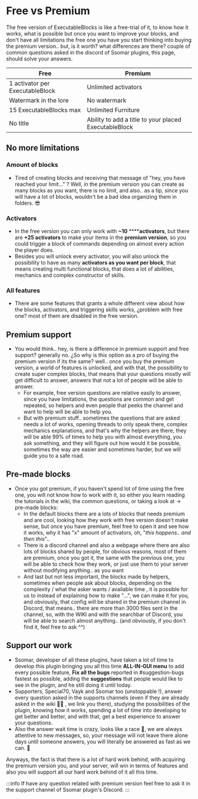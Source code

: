 # Free vs Premium

The free version of ExecutableBlocks is like a free-trial of it, to know how it works, what is possible but once you want to improve your blocks, and don't have all limitations the free one you have you start thinking into buying the premium version.. but, is it worth? what differences are there? couple of common questions asked in the discord of Ssomar plugins, this page, should solve your answers.

| Free                            | Premium                                               |
| ------------------------------- | ----------------------------------------------------- |
| 1 activator per ExecutableBlock | Unlimited activators                                  |
| Watermark in the lore           | No watermark                                          |
| 15 ExecutableBlocks max         | Unlimited Furniture                                   |
| No title                        | Ability to add a title to your placed ExecutableBlock |

## No more limitations

### Amount of blocks

* Tired of creating blocks and receiving that message of "hey, you have reached your limit..." ? Well, in the premium version you can create as many blocks as you want, there is no limit, and also.. as a tip, since you will have a lot of blocks, wouldn't be a bad idea organizing them in folders. 😎

### Activators

* In the free version you can only work with **\~10** ********activators****, but there are ****+25 activators**** to make your items in the **premium version**, so you could trigger a block of commands depending on almost every action the player does.
* Besides you will unlock every activator, you will also unlock the possibility to have as many ****activators as you want per block****, that means creating multi functional blocks, that does a lot of abilities, mechanics and complex constructor of skills.

### All features

* There are some features that grants a whole different view about how the blocks, activators, and triggering skills works, ¿problem with free one? most of them are disabled in the free version.

## Premium support

* You would think.. hey, is there a difference in premium support and free support? generally no. ¿So why is this option as a pro of buying the premium version if its the same? well.. once you buy the premium version, a world of features is unlocked, and with that, the possibility to create super complex blocks, that means that your questions mostly will get difficult to answer, answers that not a lot of people will be able to answer.
  * For example, free version questions are relative easily to answer, since you have limitations, the questions are common and get repeated, so helpers and even people that peeks the channel and want to help will be able to help you.
  * But with premium stuff.. sometimes the questions that are asked needs a lot of works, opening threads to only speak there, complex mechanics explanations, and that's why the helpers are there, they will be able 99% of times to help you with almost everything, you ask something, and they will figure out how would it be possible, sometimes the way are easier and sometimes harder, but we will guide you to a safe road.

## Pre-made blocks

* Once you got premium, if you haven't spend lot of time using the free one, you will not know how to work with it, so either you learn reading the tutorials in the wiki, the common questions, or taking a look at -> pre-made blocks:
  * In the default blocks there are a lots of blocks that needs premium and are cool, looking how they work with free version doesn't make sense, but once you have premium, feel free to open it and see how it works, why it has "x" amount of activators, oh, "_this happens.. and then this_"..
  * There is a discord channel and also a webpage where there are also lots of blocks shared by people, for obvious reasons, most of them are premium, once you got it, the same with the previous one, you will be able to check how they work, or just use them to your server without modifying anything.. as you want
  * And last but not less important, the blocks made by helpers, sometimes when people ask about blocks, depending on the complexity / what the asker wants / available time , it is possible for us to instead of explaining how to make "...", we can make it for you, and obviously, that config will be shared in the premium channel in Discord, that means.. there are more than 3000 files sent in the channel, so, with the WIKI and with the searchbar of Discord, you will be able to search almost anything.. (and obviously, if you don't find it, feel free to ask ^^)

## Support our work

* Ssomar, developer of all these plugins, have taken a lot of time to develop this plugin bringing you all this time **ALL-IN-GUI menu** to add every possible feature, **Fix all the bugs** reported in #suggestion-bugs fastest as possible, adding the **suggestions** that people would like to see in the plugin, and he still doing it until today.
* Supporters, Special70, Vayk and Ssomar too (unstoppable !), answer every question asked in the supports channels (even if they are already asked in the wiki 🤨🤨 , we link you there), studying the possibilities of the plugin, knowing how it works, spending a lot of time into developing to get better and better, and with that, get a best experience to answer your questions.
* Also the answer wait time is crazy, looks like a race 🚗, we are always attentive to new messages, so, your message will not leave there alone days until someone answers, you will literally be answered as fast as we can. 💪

Anyways, the fact is that there is a lot of hard work behind, with acquiring the premium version you, and your server, will win in terms of features and also you will support all our hard work behind of it all this time.

:::info
If have any question related with premium version feel free to ask it in the support channel of Ssomar plugin's Discord.
:::

